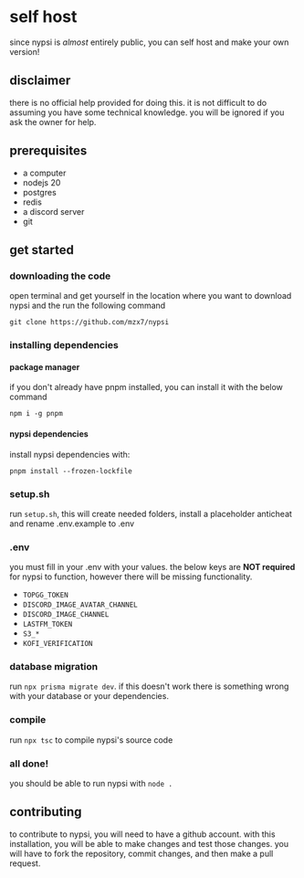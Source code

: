 # self host

since nypsi is _almost_ entirely public, you can self host and make your own version!

## disclaimer

there is no official help provided for doing this. it is not difficult to do assuming you have some technical knowledge. you will be ignored if you ask the owner for help.

## prerequisites

* a computer
* nodejs 20
* postgres
* redis
* a discord server
* git

## get started

### downloading the code

open terminal and get yourself in the location where you want to download nypsi and the run the following command

```
git clone https://github.com/mzx7/nypsi
```

### installing dependencies

#### package manager

if you don't already have pnpm installed, you can install it with the below command

```
npm i -g pnpm
```

#### nypsi dependencies

install nypsi dependencies with:

```
pnpm install --frozen-lockfile
```

### setup.sh

run `setup.sh`, this will create needed folders, install a placeholder anticheat and rename .env.example to .env

### .env

you must fill in your .env with your values. the below keys are **NOT required** for nypsi to function, however there will be missing functionality.

* `TOPGG_TOKEN`
* `DISCORD_IMAGE_AVATAR_CHANNEL`
* `DISCORD_IMAGE_CHANNEL`
* `LASTFM_TOKEN`
* `S3_*`
* `KOFI_VERIFICATION`

### database migration

run `npx prisma migrate dev`. if this doesn't work there is something wrong with your database or your dependencies.

### compile

run `npx tsc` to compile nypsi's source code

### all done!

you should be able to run nypsi with `node .`

## contributing

to contribute to nypsi, you will need to have a github account. with this installation, you will be able to make changes and test those changes. you will have to fork the repository, commit changes, and then make a pull request.
